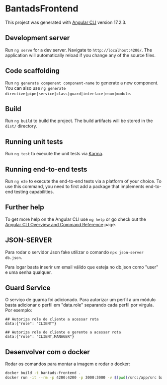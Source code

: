 # BantadsFrontend

This project was generated with [Angular CLI](https://github.com/angular/angular-cli) version 17.2.3.

## Development server

Run `ng serve` for a dev server. Navigate to `http://localhost:4200/`. The application will automatically reload if you change any of the source files.

## Code scaffolding

Run `ng generate component component-name` to generate a new component. You can also use `ng generate directive|pipe|service|class|guard|interface|enum|module`.

## Build

Run `ng build` to build the project. The build artifacts will be stored in the `dist/` directory.

## Running unit tests

Run `ng test` to execute the unit tests via [Karma](https://karma-runner.github.io).

## Running end-to-end tests

Run `ng e2e` to execute the end-to-end tests via a platform of your choice. To use this command, you need to first add a package that implements end-to-end testing capabilities.

## Further help

To get more help on the Angular CLI use `ng help` or go check out the [Angular CLI Overview and Command Reference](https://angular.io/cli) page.

## JSON-SERVER

Para rodar o servidor Json fake utilizar o comando `npx json-server db.json`.

Para logar basta inserir um email válido que esteja no db.json como "user" e uma senha qualquer.

## Guard Service

O serviço de guarda foi adicionado. Para autorizar um perfil a um módulo basta adicionar o perfil em "data.role"
separando cada perfil por vírgula. Por exemplo:

```
## Autoriza role de cliente a acessar rota
data:{"role": "CLIENT"}

## Autoriza role de cliente e gerente a acessar rota
data:{"role": "CLIENT,MANAGER"}
```
## Desenvolver com o docker

Rodar os comandos para montar a imagem e rodar o docker:

```sh
docker build -t bantads-frontend .
docker run -it --rm -p 4200:4200 -p 3000:3000 -v $(pwd)/src:/app/src bantads-frontend
```
